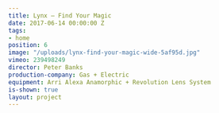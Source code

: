 ```yaml
---
title: Lynx — Find Your Magic
date: 2017-06-14 00:00:00 Z
tags:
- home
position: 6
image: "/uploads/lynx-find-your-magic-wide-5af95d.jpg"
vimeo: 239498249
director: Peter Banks
production-company: Gas + Electric
equipment: Arri Alexa Anamorphic + Revolution Lens System
is-shown: true
layout: project
---
```


